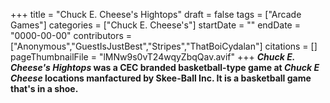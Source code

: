 +++
title = "Chuck E. Cheese's Hightops"
draft = false
tags = ["Arcade Games"]
categories = ["Chuck E. Cheese's"]
startDate = ""
endDate = "0000-00-00"
contributors = ["Anonymous","GuestIsJustBest","Stripes","ThatBoiCydalan"]
citations = []
pageThumbnailFile = "lMNw9s0vT24wqyZbqQav.avif"
+++
***Chuck E. Cheese's Hightops* was a CEC branded basketball-type game at *Chuck E Cheese* locations manfactured by Skee-Ball Inc. It is a basketball game that's in a shoe.**
